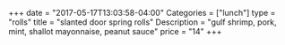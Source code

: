 +++
date = "2017-05-17T13:03:58-04:00"
Categories = ["lunch"]
type = "rolls"
title = "slanted door spring rolls"
Description = "gulf shrimp, pork, mint, shallot mayonnaise, peanut sauce"
price = "14"
+++

